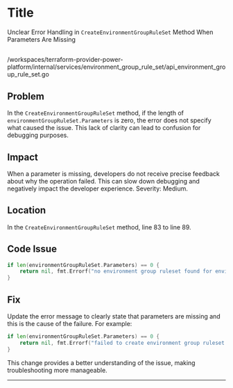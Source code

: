 # Title

Unclear Error Handling in `CreateEnvironmentGroupRuleSet` Method When Parameters Are Missing

##

/workspaces/terraform-provider-power-platform/internal/services/environment_group_rule_set/api_environment_group_rule_set.go

## Problem

In the `CreateEnvironmentGroupRuleSet` method, if the length of `environmentGroupRuleSet.Parameters` is zero, the error does not specify what caused the issue. This lack of clarity can lead to confusion for debugging purposes.

## Impact

When a parameter is missing, developers do not receive precise feedback about why the operation failed. This can slow down debugging and negatively impact the developer experience. Severity: Medium.

## Location

In the `CreateEnvironmentGroupRuleSet` method, line 83 to line 89.

## Code Issue

```go
if len(environmentGroupRuleSet.Parameters) == 0 {
	return nil, fmt.Errorf("no environment group ruleset found for environment group id %s", environmentGroupId)
}
```

## Fix

Update the error message to clearly state that parameters are missing and this is the cause of the failure. For example:

```go
if len(environmentGroupRuleSet.Parameters) == 0 {
	return nil, fmt.Errorf("failed to create environment group ruleset for environment group id %s: missing required parameters", environmentGroupId)
}
```

This change provides a better understanding of the issue, making troubleshooting more manageable.

---
